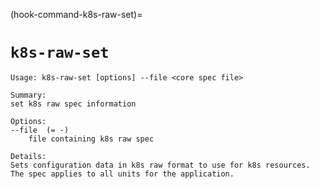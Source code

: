 (hook-command-k8s-raw-set)=
# `k8s-raw-set`

```
Usage: k8s-raw-set [options] --file <core spec file>

Summary:
set k8s raw spec information

Options:
--file  (= -)
    file containing k8s raw spec

Details:
Sets configuration data in k8s raw format to use for k8s resources.
The spec applies to all units for the application.
```